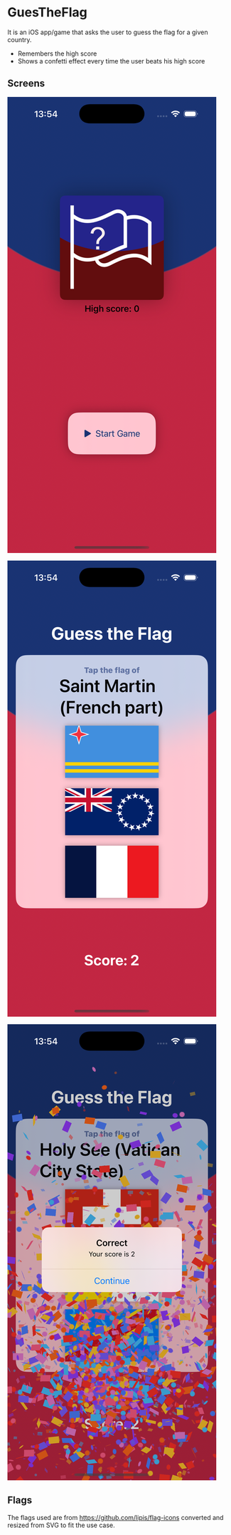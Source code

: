 # GuesTheFlag

It is an iOS app/game that asks the user to guess the flag for a given country.

- Remembers the high score
- Shows a confetti effect every time the user beats his high score

## Screens

![StartScreen](./screens/start_screen.png)

![GameScreen](./screens/game_screen.png)

![ConfettiEffect](./screens/correct_answer_confetti.png)

## Flags

The flags used are from https://github.com/lipis/flag-icons converted and resized from SVG to fit the use case.

